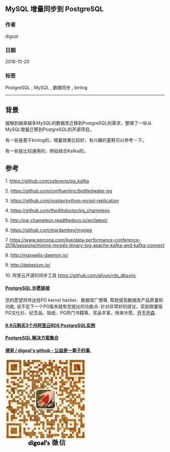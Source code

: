 ## MySQL 增量同步到 PostgreSQL    
            
### 作者           
digoal            
            
### 日期          
2016-10-20         
            
### 标签          
PostgreSQL , MySQL , 数据同步 , binlog     
            
----        
            
## 背景    
接触到越来越多MySQL的数据库迁移到PostgreSQL的需求，整理了一些从MySQL增量迁移到PostgreSQL的开源项目。  
  
有一些是基于binlog的，增量效果比较好，有兴趣的童鞋可以参考一下。  
  
有一些是比较通用的，例如结合Kafka的。  
  
## 参考
1\. https://github.com/xstevens/pg_kafka  
  
2\. https://github.com/confluentinc/bottledwater-pg  
  
3\. https://github.com/noplay/python-mysql-replication  
  
4\. https://github.com/the4thdoctor/pg_chameleon  
  
5\. http://pg-chameleon.readthedocs.io/en/latest/  
  
6\. https://github.com/mardambey/mypipe  
  
7\. https://www.percona.com/live/data-performance-conference-2016/sessions/mining-mysqls-binary-log-apache-kafka-and-kafka-connect  
  
8\. http://maxwells-daemon.io/  
  
9\. http://debezium.io/  
  
10\. 阿里云开源的同步工具  https://github.com/aliyun/rds_dbsync  
  
        
  
  
  
  
  
  
  
  
  
  
  
  
  
  
  
  
  
  
  
  
  
  
  
  
  
  
  
  
  
  
  
  
  
  
  
  
  
  
  
  
  
  
  
  
  
  
  
  
  
  
  
  
  
  
  
  
  
  
  
  
  
  
  
  
  
  
  
  
  
  
  
  
  
#### [PostgreSQL 许愿链接](https://github.com/digoal/blog/issues/76 "269ac3d1c492e938c0191101c7238216")
您的愿望将传达给PG kernel hacker、数据库厂商等, 帮助提高数据库产品质量和功能, 说不定下一个PG版本就有您提出的功能点. 针对非常好的提议，奖励限量版PG文化衫、纪念品、贴纸、PG热门书籍等，奖品丰富，快来许愿。[开不开森](https://github.com/digoal/blog/issues/76 "269ac3d1c492e938c0191101c7238216").  
  
  
#### [9.9元购买3个月阿里云RDS PostgreSQL实例](https://www.aliyun.com/database/postgresqlactivity "57258f76c37864c6e6d23383d05714ea")
  
  
#### [PostgreSQL 解决方案集合](https://yq.aliyun.com/topic/118 "40cff096e9ed7122c512b35d8561d9c8")
  
  
#### [德哥 / digoal's github - 公益是一辈子的事.](https://github.com/digoal/blog/blob/master/README.md "22709685feb7cab07d30f30387f0a9ae")
  
  
![digoal's wechat](../pic/digoal_weixin.jpg "f7ad92eeba24523fd47a6e1a0e691b59")
  
